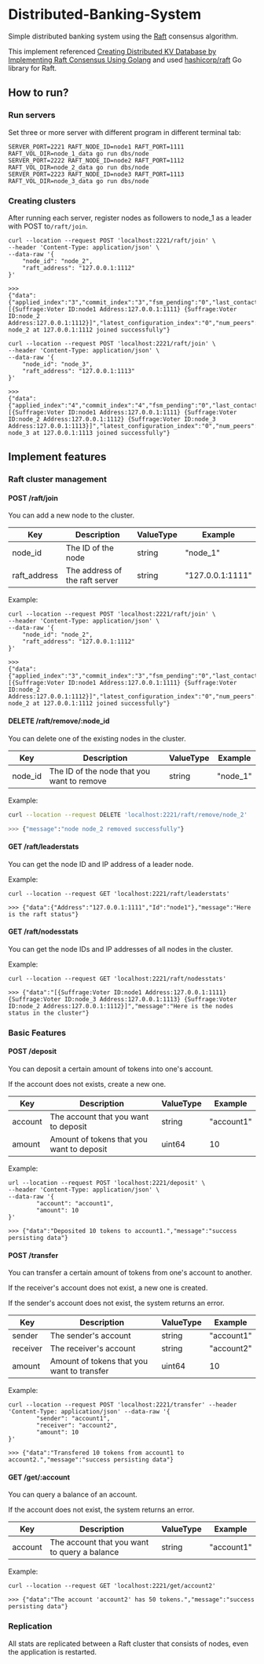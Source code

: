 # Distributed-Banking-System

Simple distributed banking system using the [Raft](https://raft.github.io/) consensus algorithm.

This implement referenced [Creating Distributed KV Database by Implementing Raft Consensus Using Golang](https://yusufs.medium.com/creating-distributed-kv-database-by-implementing-raft-consensus-using-golang-d0884eef2e28) and used  [hashicorp/raft](https://github.com/hashicorp/raft) Go library for Raft.

## How to run?

### Run servers

Set three or more server with different program in different terminal tab:

```shell
SERVER_PORT=2221 RAFT_NODE_ID=node1 RAFT_PORT=1111 RAFT_VOL_DIR=node_1_data go run dbs/node
SERVER_PORT=2222 RAFT_NODE_ID=node2 RAFT_PORT=1112 RAFT_VOL_DIR=node_2_data go run dbs/node
SERVER_PORT=2223 RAFT_NODE_ID=node3 RAFT_PORT=1113 RAFT_VOL_DIR=node_3_data go run dbs/node
```

### Creating clusters

After running each server, register nodes as followers to node_1 as a leader with POST to`/raft/join`.

```shell
curl --location --request POST 'localhost:2221/raft/join' \
--header 'Content-Type: application/json' \
--data-raw '{
	"node_id": "node_2", 
	"raft_address": "127.0.0.1:1112"
}'

>>>
{"data":{"applied_index":"3","commit_index":"3","fsm_pending":"0","last_contact":"0","last_log_index":"3","last_log_term":"2","last_snapshot_index":"0","last_snapshot_term":"0","latest_configuration":"[{Suffrage:Voter ID:node1 Address:127.0.0.1:1111} {Suffrage:Voter ID:node_2 Address:127.0.0.1:1112}]","latest_configuration_index":"0","num_peers":"1","protocol_version":"3","protocol_version_max":"3","protocol_version_min":"0","snapshot_version_max":"1","snapshot_version_min":"0","state":"Leader","term":"2"},"message":"node node_2 at 127.0.0.1:1112 joined successfully"}
```

```shell
curl --location --request POST 'localhost:2221/raft/join' \
--header 'Content-Type: application/json' \
--data-raw '{
	"node_id": "node_3", 
	"raft_address": "127.0.0.1:1113"
}'

>>>
{"data":{"applied_index":"4","commit_index":"4","fsm_pending":"0","last_contact":"0","last_log_index":"4","last_log_term":"2","last_snapshot_index":"0","last_snapshot_term":"0","latest_configuration":"[{Suffrage:Voter ID:node1 Address:127.0.0.1:1111} {Suffrage:Voter ID:node_2 Address:127.0.0.1:1112} {Suffrage:Voter ID:node_3 Address:127.0.0.1:1113}]","latest_configuration_index":"0","num_peers":"2","protocol_version":"3","protocol_version_max":"3","protocol_version_min":"0","snapshot_version_max":"1","snapshot_version_min":"0","state":"Leader","term":"2"},"message":"node node_3 at 127.0.0.1:1113 joined successfully"}
```

## Implement features

### Raft cluster management

#### POST /raft/join

You can add a new node to the cluster.

| Key          | Description                    | ValueType | Example          |
| ------------ | ------------------------------ | --------- | ---------------- |
| node_id      | The ID of the node             | string    | "node_1"         |
| raft_address | The address of the raft server | string    | "127.0.0.1:1111" |

Example:

```shell
curl --location --request POST 'localhost:2221/raft/join' \
--header 'Content-Type: application/json' \
--data-raw '{
	"node_id": "node_2", 
	"raft_address": "127.0.0.1:1112"
}'

>>>
{"data":{"applied_index":"3","commit_index":"3","fsm_pending":"0","last_contact":"0","last_log_index":"3","last_log_term":"2","last_snapshot_index":"0","last_snapshot_term":"0","latest_configuration":"[{Suffrage:Voter ID:node1 Address:127.0.0.1:1111} {Suffrage:Voter ID:node_2 Address:127.0.0.1:1112}]","latest_configuration_index":"0","num_peers":"1","protocol_version":"3","protocol_version_max":"3","protocol_version_min":"0","snapshot_version_max":"1","snapshot_version_min":"0","state":"Leader","term":"2"},"message":"node node_2 at 127.0.0.1:1112 joined successfully"}
```

#### DELETE /raft/remove/:node_id

You can delete one of the existing nodes in the cluster.

| Key     | Description                                | ValueType | Example  |
| ------- | ------------------------------------------ | --------- | -------- |
| node_id | The ID of the node that you want to remove | string    | "node_1" |

Example:

```sh
curl --location --request DELETE 'localhost:2221/raft/remove/node_2'

>>> {"message":"node node_2 removed successfully"}
```

#### GET /raft/leaderstats

You can get the node ID and IP address of a leader node.

Example:

```shell
curl --location --request GET 'localhost:2221/raft/leaderstats'

>>> {"data":{"Address":"127.0.0.1:1111","Id":"node1"},"message":"Here is the raft status"}
```

#### GET /raft/nodesstats

You can get the node IDs and IP addresses of all nodes in the cluster.

Example:

```shell
curl --location --request GET 'localhost:2221/raft/nodesstats'

>>> {"data":"[{Suffrage:Voter ID:node1 Address:127.0.0.1:1111} {Suffrage:Voter ID:node_3 Address:127.0.0.1:1113} {Suffrage:Voter ID:node_2 Address:127.0.0.1:1112}]","message":"Here is the nodes status in the cluster"}
```

### Basic Features

#### POST /deposit

You can deposit a certain amount of tokens into one's account.

If the account does not exists, create a new one.

| Key     | Description                               | ValueType | Example    |
| ------- | ----------------------------------------- | --------- | ---------- |
| account | The account that you want to deposit      | string    | "account1" |
| amount  | Amount of tokens that you want to deposit | uint64    | 10         |

Example:

```shell
url --location --request POST 'localhost:2221/deposit' \
--header 'Content-Type: application/json' \
--data-raw '{
        "account": "account1", 
        "amount": 10
}'

>>> {"data":"Deposited 10 tokens to account1.","message":"success persisting data"}
```

#### POST /transfer

You can transfer a certain amount of tokens from one's account to another.

If the receiver's account does not exist, a new one is created.

If the sender's account does not exist, the system returns an error.

| Key      | Description                                | ValueType | Example    |
| -------- | ------------------------------------------ | --------- | ---------- |
| sender   | The sender's account                       | string    | "account1" |
| receiver | The receiver's account                     | string    | "account2" |
| amount   | Amount of tokens that you want to transfer | uint64    | 10         |

Example:

```shell
curl --location --request POST 'localhost:2221/transfer' --header 'Content-Type: application/json' --data-raw '{
        "sender": "account1", 
        "receiver": "account2",
        "amount": 10
}'

>>> {"data":"Transfered 10 tokens from account1 to account2.","message":"success persisting data"}
```

#### GET /get/:account

You can query a balance of an account.

If the account does not exist, the system returns an error.

| Key     | Description                                  | ValueType | Example    |
| ------- | -------------------------------------------- | --------- | ---------- |
| account | The account that you want to query a balance | string    | "account1" |

Example:

```shell
curl --location --request GET 'localhost:2221/get/account2'

>>> {"data":"The account 'account2' has 50 tokens.","message":"success persisting data"}
```

### Replication

All stats are replicated between a Raft cluster that consists of nodes, even the application is restarted.